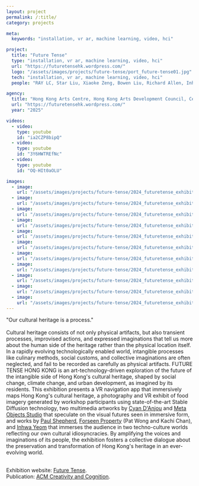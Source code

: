 ```yaml
---
layout: project
permalink: /:title/
category: projects

meta:
  keywords: "installation, vr ar, machine learning, video, hci"

project:
  title: "Future Tense"
  type: "installation, vr ar, machine learning, video, hci"
  url: "https://futuretensehk.wordpress.com/"
  logo: "/assets/images/projects/future-tense/port_future-tense01.jpg"
  tech: "installation, vr ar, machine learning, video, hci"
  people: "RAY LC, Star Liu, Xiaoke Zeng, Bowen Liu, Richard Allen, Inhwa Yeom, Cyan D'Anjou, Pat Wong, Kachi Chan, Paul Shepherd, Zoe Chan, Meta Objects"

agency:
  title: "Hong Kong Arts Centre, Hong Kong Arts Development Council, Centre for Applied Computing and Interactive Media, Meta Objects, ACM Creativity and Cognition"
  url: "https://futuretensehk.wordpress.com/"
  year: "2025"

videos:
  - video:
    type: youtube
    id: "ia2CZP8bipQ"
  - video:
    type: youtube
    id: "3Y6HWTREfNc"
  - video:
    type: youtube
    id: "OQ-HIt0aOLU"

images:
  - image:
    url: "/assets/images/projects/future-tense/2024_futuretense_exhibit-04.jpg"
  - image:
    url: "/assets/images/projects/future-tense/2024_futuretense_exhibit-08.jpg"
  - image:
    url: "/assets/images/projects/future-tense/2024_futuretense_exhibit-21.jpg"
  - image:
    url: "/assets/images/projects/future-tense/2024_futuretense_exhibit-80.jpg"
  - image:
    url: "/assets/images/projects/future-tense/2024_futuretense_exhibit-83.jpg"
  - image:
    url: "/assets/images/projects/future-tense/2024_futuretense_exhibit-73.jpg"
  - image:
    url: "/assets/images/projects/future-tense/2024_futuretense_exhibit-19.jpg"
  - image:
    url: "/assets/images/projects/future-tense/2024_futuretense_exhibit-29.jpg"
  - image:
    url: "/assets/images/projects/future-tense/2024_futuretense_exhibit-130.jpg"
  - image:
    url: "/assets/images/projects/future-tense/2024_futuretense_exhibit-131.jpg"
  - image:
    url: "/assets/images/projects/future-tense/2024_futuretense_exhibit-97.jpg"
---
```

<p>
"Our cultural heritage is a process."<br><br>
Cultural heritage consists of not only physical artifacts, but also transient processes, improvised actions, and expressed imaginations that tell us more about the human side of the heritage rather than the physical location itself. In a rapidly evolving technologically enabled world, intangible processes like culinary methods, social customs, and collective imaginations are often neglected, and fail to be recorded as carefully as physical artifacts. FUTURE TENSE HONG KONG is an art-technology-driven  exploration of the future of the intangible side of Hong Kong's cultural heritage, shaped by social change, climate change, and urban development, as imagined by its residents. This exhibition presents a VR navigation app that immersively maps Hong Kong's cultural heritage, a photography and VR exhibit of food imagery generated by workshop participants using state-of-the-art Stable  Diffusion technology, two multimedia artworks by <a href="https://www.cyandanjou.com/"><u>Cyan D'Anjou</u></a> and <a href="https://metaobjects.org/"><u>Meta Objects Studio</u></a> that speculate on the visual futures seen in immersive form, and works by <a href="https://sites.google.com/view/picture-rhythm-studios/projects"><u>Paul Shepherd</u></a>, <a href="https://www.fore-seen.com/"><u>Forseen Property</u></a> (Pat Wong and Kachi Chan), and <a href="https://yinhwa.art/"><u>Inhwa Yeom</u></a> that immerses the audience in two techno-culture worlds reflecting our own cultural idiosyncracies. By amplifying the voices and  imaginations of its people, the exhibition fosters a collective dialogue about the preservation and transformation of Hong Kong's heritage in an ever-evolving world.<br><br>

Exhibition website: <a href="https://futuretensehk.wordpress.com/"><u>Future Tense</u></a>.<br>
Publication: <a href=""><u>ACM Creativity and Cognition</u></a>.
</p>
